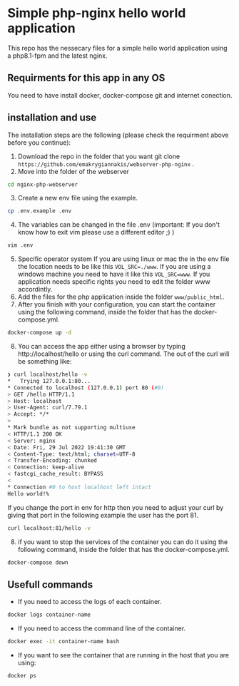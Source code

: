 # Simple php-nginx hello world application

This repo has the nessecary files for a simple hello world application using a php8.1-fpm and the latest nginx.


## Requirments for this app in any OS

You need to have install docker, docker-compose git and internet conection.


## installation and use

The installation steps are the following (please check the requirment above before you continue):

1. Download the repo in the folder that you want git clone `https://github.com/emakrygiannakis/webserver-php-nginx` .
2. Move into the folder of the webserver 
```bash
cd nginx-php-webserver
```
3. Create a new env file using the example.
```bash
cp .env.example .env
```
4. The variables can be changed in the file .env (important: If you don't know how to exit vim please use a different editor ;) )
```bash
vim .env 
```
5. Specific operator system
   If you are using linux or mac the in the env file the location needs to be like this `VOL_SRC=./www`. 
   If you are using a windows machine you need to have it like this `VOL_SRC=www`.
   If you application needs specific rights you need to edit the folder www accordintly.
6. Add the files for the php application inside the folder `www/public_html`.
7. After you finish with your configuration, you can start the container using the following command, inside the folder that has the docker-compose.yml.
```bash
docker-compose up -d 
```
8. You can access the app either using a browser by typing http://localhost/hello or using the curl command. The out of the curl will be something like:
```bash
❯ curl localhost/hello -v
*   Trying 127.0.0.1:80...
* Connected to localhost (127.0.0.1) port 80 (#0)
> GET /hello HTTP/1.1
> Host: localhost
> User-Agent: curl/7.79.1
> Accept: */*
> 
* Mark bundle as not supporting multiuse
< HTTP/1.1 200 OK
< Server: nginx
< Date: Fri, 29 Jul 2022 19:41:30 GMT
< Content-Type: text/html; charset=UTF-8
< Transfer-Encoding: chunked
< Connection: keep-alive
< fastcgi_cache_result: BYPASS
< 
* Connection #0 to host localhost left intact
Hello world!%   
```
If you change the port in env for http then you need to adjust your curl by giving that port in the following example the user has the port 81.
```bash
curl localhost:81/hello -v
```
8. if you want to stop the services of the container you can do it using the following command, inside the folder that has the docker-compose.yml.
```bash
docker-compose down
```


## Usefull commands
- If  you need to access the logs of each container.
```bash
docker logs container-name
```
- If  you need to access the command line of the container.
```bash
docker exec -it container-name bash
```
- If you want to see the container that are running in the host that you are using:
```bash
docker ps
```
